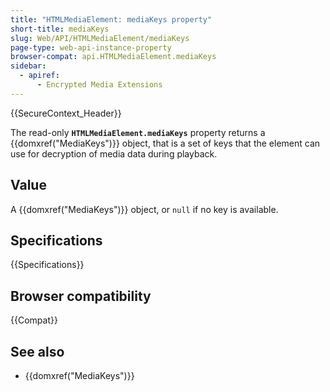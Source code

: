 ```yaml
---
title: "HTMLMediaElement: mediaKeys property"
short-title: mediaKeys
slug: Web/API/HTMLMediaElement/mediaKeys
page-type: web-api-instance-property
browser-compat: api.HTMLMediaElement.mediaKeys
sidebar:
  - apiref:
      - Encrypted Media Extensions
---
```


{{SecureContext_Header}}

The read-only **`HTMLMediaElement.mediaKeys`** property returns a {{domxref("MediaKeys")}} object, that is a set of keys that the element can use for decryption of media data during playback.

## Value

A {{domxref("MediaKeys")}} object, or `null` if no key is available.

## Specifications

{{Specifications}}

## Browser compatibility

{{Compat}}

## See also

- {{domxref("MediaKeys")}}
